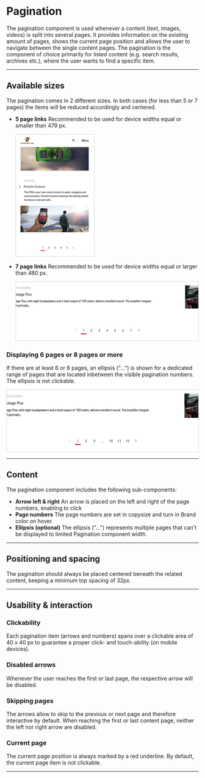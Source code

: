 # Pagination

The pagination component is used whenever a content (text, images, videos) is split into several pages. It provides information on the existing amount of pages, shows the current page position and allows the user to navigate between the single content pages. The pagination is the component of choice primarily for listed content (e.g. search results, archives etc.), where the user wants to find a specific item.

---

## Available sizes

The pagination comes in 2 different sizes. In both cases (for less than 5 or 7 pages) the items will be reduced accordingly and centered.


- **5 page links** Recommended to be used for device widths equal or smaller than 479 px.
    
    ![Example for displaying 5 pages](./assets/pagination-mobile-5items.png) 

- **7 page links**
    Recommended to be used for device widths equal or larger than 480 px.
    
    ![Example for displaying 7 pages](./assets/pagination-desktop-7items.png) 

### Displaying 6 pages or 8 pages or more

If there are at least 6 or 8 pages, an ellipsis ("...") is shown for a dedicated range of pages that are located inbetween the visible pagination numbers. The ellipsis is not clickable.

![Example for displaying 8 pages or more](./assets/pagination-desktop-plus8.png)

---

## Content

The pagination component includes the following sub-components:

- **Arrow left & right**
An arrow is placed on the left and right of the page numbers, enabling to click
- **Page numbers**
The page numbers are set in copysize and turn in Brand color on hover.
- **Ellipsis (optional)**
The ellipsis ("...") represents multiple pages that can't be displayed to limited Pagination component width.

---

## Positioning and spacing

The pagination should always be placed centered beneath the related content, keeping a minimum top spacing of 32px.

---

## Usability & interaction

### Clickability

Each pagination item (arrows and numbers) spans over a clickable area of 40 x 40 px to guarantee a proper click- and touch-ability (on mobile devices).

### Disabled arrows

Whenever the user reaches the first or last page, the respective arrow will be disabled.

### Skipping pages

The arrows allow to skip to the previous or next page and therefore interactive by default. When reaching the first or last content page, neither the left nor right arrow are disabled.

### Current page

The current page position is always marked by a red underline. By default, the current page item is not clickable.


---

